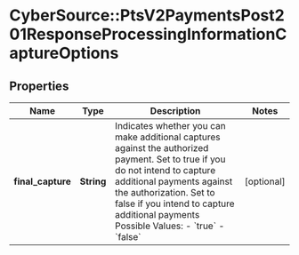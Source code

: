 # CyberSource::PtsV2PaymentsPost201ResponseProcessingInformationCaptureOptions

## Properties
Name | Type | Description | Notes
------------ | ------------- | ------------- | -------------
**final_capture** | **String** | Indicates whether you can make additional captures against the authorized payment. Set to true if you do not intend to capture additional payments against the authorization. Set to false if you intend to capture additional payments Possible Values: - &#x60;true&#x60; - &#x60;false&#x60;  | [optional] 


